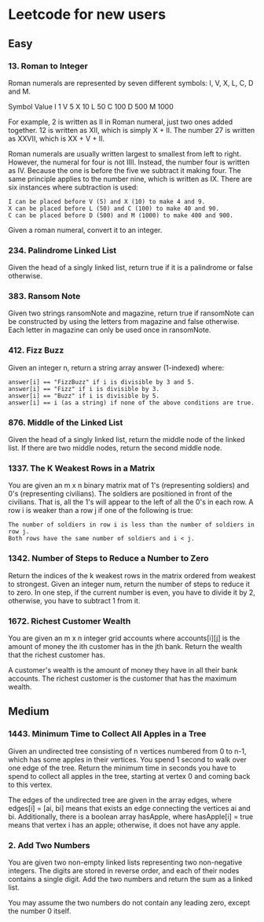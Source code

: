 # Leetcode for new users

## Easy
### 13. Roman to Integer 
Roman numerals are represented by seven different symbols: I, V, X, L, C, D and M.

Symbol       Value
I             1
V             5
X             10
L             50
C             100
D             500
M             1000

For example, 2 is written as II in Roman numeral, just two ones added together. 12 is written as XII, which is simply X + II. The number 27 is written as XXVII, which is XX + V + II.

Roman numerals are usually written largest to smallest from left to right. However, the numeral for four is not IIII. Instead, the number four is written as IV. Because the one is before the five we subtract it making four. The same principle applies to the number nine, which is written as IX. There are six instances where subtraction is used:

    I can be placed before V (5) and X (10) to make 4 and 9.
    X can be placed before L (50) and C (100) to make 40 and 90.
    C can be placed before D (500) and M (1000) to make 400 and 900.
Given a roman numeral, convert it to an integer.


### 234. Palindrome Linked List

Given the head of a singly linked list, return true if it is a palindrome or false otherwise.


### 383. Ransom Note

Given two strings ransomNote and magazine, return true if ransomNote can be constructed by using the letters from magazine and false otherwise.
Each letter in magazine can only be used once in ransomNote.


### 412. Fizz Buzz

Given an integer n, return a string array answer (1-indexed) where:

    answer[i] == "FizzBuzz" if i is divisible by 3 and 5.
    answer[i] == "Fizz" if i is divisible by 3.
    answer[i] == "Buzz" if i is divisible by 5.
    answer[i] == i (as a string) if none of the above conditions are true.


### 876. Middle of the Linked List

Given the head of a singly linked list, return the middle node of the linked list.
If there are two middle nodes, return the second middle node.

### 1337. The K Weakest Rows in a Matrix

You are given an m x n binary matrix mat of 1's (representing soldiers) and 0's (representing civilians). The soldiers are positioned in front of the civilians. That is, all the 1's will appear to the left of all the 0's in each row.
A row i is weaker than a row j if one of the following is true:

    The number of soldiers in row i is less than the number of soldiers in row j.
    Both rows have the same number of soldiers and i < j.
 
### 1342. Number of Steps to Reduce a Number to Zero

Return the indices of the k weakest rows in the matrix ordered from weakest to strongest.
Given an integer num, return the number of steps to reduce it to zero.
In one step, if the current number is even, you have to divide it by 2, otherwise, you have to subtract 1 from it.

### 1672. Richest Customer Wealth

You are given an m x n integer grid accounts where accounts[i][j] is the amount of money the i​​​​​​​​​​​th​​​​ customer has in the j​​​​​​​​​​​th​​​​ bank. Return the wealth that the richest customer has.

A customer's wealth is the amount of money they have in all their bank accounts. The richest customer is the customer that has the maximum wealth.

## Medium
### 1443. Minimum Time to Collect All Apples in a Tree

Given an undirected tree consisting of n vertices numbered from 0 to n-1, which has some apples in their vertices. You spend 1 second to walk over one edge of the tree. Return the minimum time in seconds you have to spend to collect all apples in the tree, starting at vertex 0 and coming back to this vertex.

The edges of the undirected tree are given in the array edges, where edges[i] = [ai, bi] means that exists an edge connecting the vertices ai and bi. Additionally, there is a boolean array hasApple, where hasApple[i] = true means that vertex i has an apple; otherwise, it does not have any apple.

### 2. Add Two Numbers

You are given two non-empty linked lists representing two non-negative integers. The digits are stored in reverse order, and each of their nodes contains a single digit. Add the two numbers and return the sum as a linked list.

You may assume the two numbers do not contain any leading zero, except the number 0 itself.
